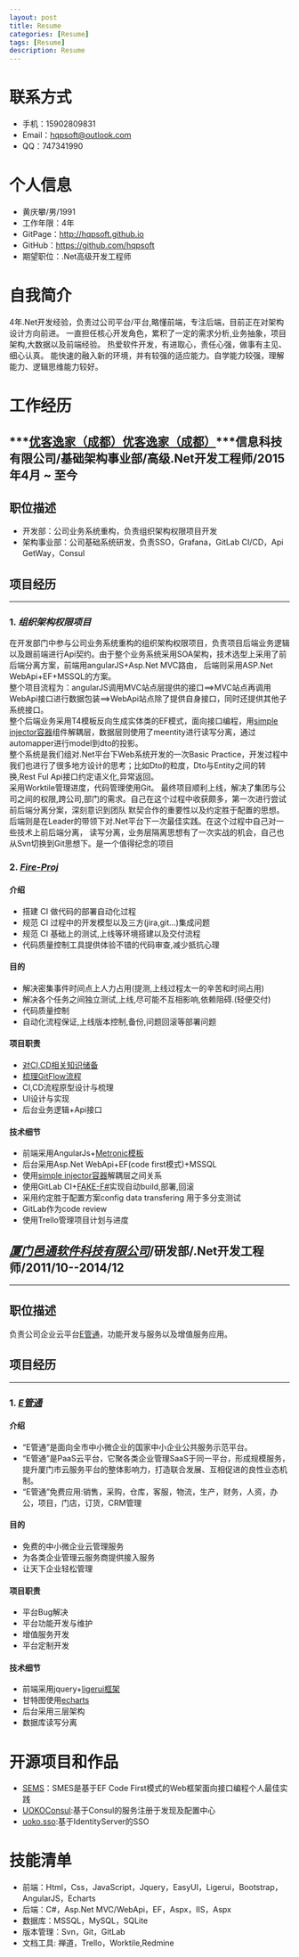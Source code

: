```yaml
---
layout: post
title: Resume
categories: [Resume]
tags: [Resume]
description: Resume
---
```


# 联系方式
* 手机：15902809831
* Email：hqpsoft@outlook.com
* QQ：747341990

# 个人信息
* 黄庆攀/男/1991
* 工作年限：4年
* GitPage：http://hqpsoft.github.io 
* GitHub：https://github.com/hqpsoft
* 期望职位：.Net高级开发工程师

# 自我简介
4年.Net开发经验，负责过公司平台/平台,略懂前端，专注后端，目前正在对架构设计方向前进。
一直担任核心开发角色，累积了一定的需求分析,业务抽象，项目架构,大数据以及前端经验。
热爱软件开发，有进取心，责任心强，做事有主见、细心认真。
能快速的融入新的环境，并有较强的适应能力。自学能力较强，理解能力、逻辑思维能力较好。 

# 工作经历

## ***[优客逸家（成都）优客逸家（成都）](http://www.uoko.com/)***信息科技有限公司/基础架构事业部/高级.Net开发工程师/2015年4月 ~ 至今

## 职位描述
* 开发部：公司业务系统重构，负责组织架构权限项目开发
* 架构事业部：公司基础系统研发，负责SSO，Grafana，GitLab CI/CD，Api GetWay，Consul

## 项目经历
---

### 1.  ***组织架构权限项目***
在开发部门中参与公司业务系统重构的组织架构权限项目，负责项目后端业务逻辑以及跟前端进行Api契约。由于整个业务系统采用SOA架构，技术选型上采用了前后端分离方案，前端用angularJS+Asp.Net MVC路由，
后端则采用ASP.Net WebApi+EF+MSSQL的方案。  
整个项目流程为：angularJS调用MVC站点层提供的接口==>MVC站点再调用WebApi接口进行数据包装==>WebApi站点除了提供自身接口，同时还提供其他子系统接口。  
整个后端业务采用T4模板反向生成实体类的EF模式，面向接口编程，用[simple injector容器](https://github.com/simpleinjector/SimpleInjector)组件解耦层，数据层则使用了meentity进行读写分离，通过automapper进行model到dto的投影。  
整个系统是我们组对.Net平台下Web系统开发的一次Basic Practice，开发过程中我们也进行了很多地方设计的思考；比如Dto的粒度，Dto与Entity之间的转换,Rest Ful Api接口约定语义化,异常返回。  
采用Worktile管理进度，代码管理使用Git。
最终项目顺利上线，解决了集团与公司之间的权限,跨公司,部门的需求。自己在这个过程中收获颇多，第一次进行尝试前后端分离分案，深刻意识到团队
默契合作的重要性以及约定胜于配置的思想。后端则是在Leader的带领下对.Net平台下一次最佳实践。在这个过程中自己对一些技术上前后端分离，
读写分离，业务层隔离思想有了一次实战的机会，自己也从Svn切换到Git思想下。是一个值得纪念的项目

### 2.  ***[Fire-Proj](https://github.com/uoko-J-Go/fire-proj)***

#### 介绍
* 搭建 CI 做代码的部署自动化过程
* 规范 CI 过程中的开发模型以及三方(jira,git...)集成问题
* 规范 CI 基础上的测试,上线等环境搭建以及交付流程
* 代码质量控制工具提供体验不错的代码审查,减少抵抗心理

#### 目的
* 解决密集事件时间点上人力占用(提测,上线过程太一的辛苦和时间占用)
* 解决各个任务之间独立测试,上线,尽可能不互相影响,依赖阻碍.(轻便交付)
* 代码质量控制
* 自动化流程保证,上线版本控制,备份,问题回滚等部署问题

#### 项目职责
* [对CI,CD相关知识储备](https://hqpsoft.github.io/%E6%8A%80%E6%9C%AF%E5%88%86%E4%BA%AB/CI%E5%88%9D%E6%AD%A5%E4%BA%86%E8%A7%A3.html)
* [梳理GitFlow流程](https://hqpsoft.github.io/%E6%8A%80%E6%9C%AF%E5%88%86%E4%BA%AB/GitFlow.html)
* CI,CD流程原型设计与梳理
* UI设计与实现
* 后台业务逻辑+Api接口

#### 技术细节
* 前端采用AngularJs+[Metronic模板](http://www.keenthemes.com/preview/metronic/theme/admin_2/)
* 后台采用Asp.Net WebApi+EF(code first模式)+MSSQL
* 使用[simple injector容器](https://github.com/simpleinjector/SimpleInjector)解耦层之间关系
* 使用GitLab CI+[FAKE-F#](https://github.com/fsharp/FAKE)实现自动build,部署,回滚
* 采用约定胜于配置方案config data transfering 用于多分支测试
* GitLab作为code review
* 使用Trello管理项目计划与进度


## ***[厦门邑通软件科技有限公司](http://www.etomweb.com/)***/研发部/.Net开发工程师/2011/10--2014/12
---

## 职位描述
负责公司企业云平台[E管通](http://app.xmsme.gov.cn/)，功能开发与服务以及增值服务应用。

## 项目经历
---

### 1.  ***[E管通](http://app.xmsme.gov.cn/)***

#### 介绍
* “E管通”是面向全市中小微企业的国家中小企业公共服务示范平台。
* “E管通”是PaaS云平台，它聚各类企业管理SaaS于同一平台，形成规模服务，提升厦门市云服务平台的整体影响力，打造联合发展、互相促进的良性业态机制。
* “E管通”免费应用:销售，采购，仓库，客服，物流，生产，财务，人资，办公，项目，门店，订货，CRM管理

#### 目的
* 免费的中小微企业云管理服务 
* 为各类企业管理云服务商提供接入服务
* 让天下企业轻松管理

#### 项目职责
* 平台Bug解决
* 平台功能开发与维护
* 增值服务开发
* 平台定制开发

#### 技术细节
* 前端采用jquery+[ligerui框架](http://www.ligerui.com/)
* 甘特图使用[echarts](http://echarts.baidu.com/index.html)
* 后台采用三层架构
* 数据库读写分离

# 开源项目和作品
 * [SEMS](https://github.com/hqpsoft/SEMS)：SMES是基于EF Code First模式的Web框架面向接口编程个人最佳实践
 * [UOKOConsul](https://github.com/uoko-J-Go/UOKOConsul):基于Consul的服务注册于发现及配置中心
 * [uoko.sso](https://github.com/uoko-J-Go/uoko.sso):基于IdentityServer的SSO
 
# 技能清单
* 前端：Html，Css，JavaScript，Jquery，EasyUI，Ligerui，Bootstrap，AngularJS，Echarts
* 后端：C#，Asp.Net MVC/WebApi，EF，Aspx，IIS，Aspx
* 数据库：MSSQL，MySQL，SQLite
* 版本管理：Svn，Git，GitLab
* 文档工具: 禅道，Trello，Worktile,Redmine